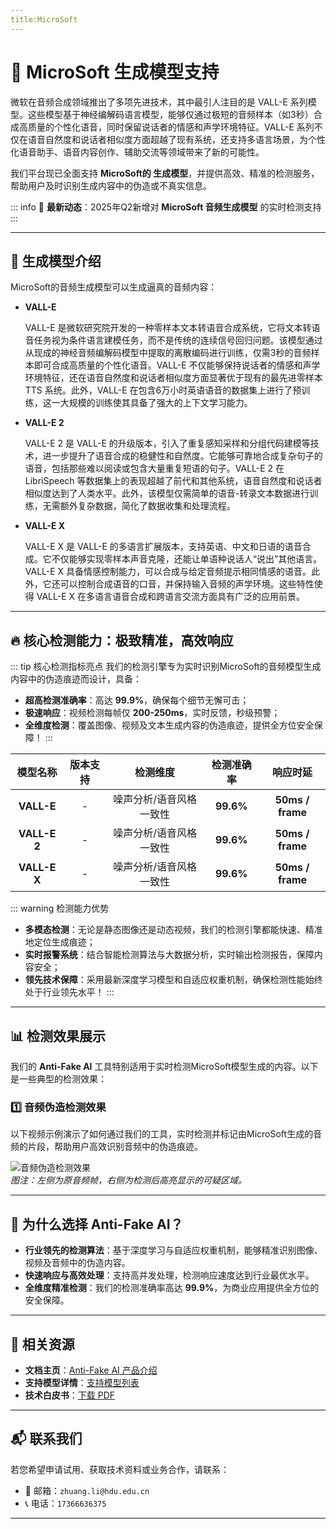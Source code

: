 ```yaml
---
title:MicroSoft
---
```


# 🚀 MicroSoft 生成模型支持

微软在音频合成领域推出了多项先进技术，其中最引人注目的是 VALL-E 系列模型。这些模型基于神经编解码语言模型，能够仅通过极短的音频样本（如3秒）合成高质量的个性化语音，同时保留说话者的情感和声学环境特征。VALL-E 系列不仅在语音自然度和说话者相似度方面超越了现有系统，还支持多语言场景，为个性化语音助手、语音内容创作、辅助交流等领域带来了新的可能性。

我们平台现已全面支持 **MicroSoft的  生成模型**，并提供高效、精准的检测服务，帮助用户及时识别生成内容中的伪造或不真实信息。

::: info
📢 **最新动态**：2025年Q2新增对 **MicroSoft 音频生成模型**  的实时检测支持
:::

---

## 🌟  生成模型介绍

MicroSoft的音频生成模型可以生成逼真的音频内容：

- **VALL-E** 

  VALL-E 是微软研究院开发的一种零样本文本转语音合成系统，它将文本转语音任务视为条件语言建模任务，而不是传统的连续信号回归问题。该模型通过从现成的神经音频编解码模型中提取的离散编码进行训练，仅需3秒的音频样本即可合成高质量的个性化语音。VALL-E 不仅能够保持说话者的情感和声学环境特征，还在语音自然度和说话者相似度方面显著优于现有的最先进零样本 TTS 系统。此外，VALL-E 在包含6万小时英语语音的数据集上进行了预训练，这一大规模的训练使其具备了强大的上下文学习能力。

- **VALL-E 2** 

  VALL-E 2 是 VALL-E 的升级版本，引入了重复感知采样和分组代码建模等技术，进一步提升了语音合成的稳健性和自然度。它能够可靠地合成复杂句子的语音，包括那些难以阅读或包含大量重复短语的句子。VALL-E 2 在 LibriSpeech 等数据集上的表现超越了前代和其他系统，语音自然度和说话者相似度达到了人类水平。此外，该模型仅需简单的语音-转录文本数据进行训练，无需额外复杂数据，简化了数据收集和处理流程。

- **VALL-E X** 

  VALL-E X 是 VALL-E 的多语言扩展版本，支持英语、中文和日语的语音合成。它不仅能够实现零样本声音克隆，还能让单语种说话人“说出”其他语言。VALL-E X 具备情感控制能力，可以合成与给定音频提示相同情感的语音。此外，它还可以控制合成语音的口音，并保持输入音频的声学环境。这些特性使得 VALL-E X 在多语言语音合成和跨语言交流方面具有广泛的应用前景。

---

## 🔥 核心检测能力：极致精准，高效响应

::: tip 核心检测指标亮点
我们的检测引擎专为实时识别MicroSoft的音频模型生成内容中的伪造痕迹而设计，具备：

- **超高检测准确率**：高达 **99.9%**，确保每个细节无懈可击；
- **极速响应**：视频检测每帧仅 **200-250ms**，实时反馈，秒级预警；
- **全维度检测**：覆盖图像、视频及文本生成内容的伪造痕迹，提供全方位安全保障！
  :::

|   模型名称   | 版本支持 |        检测维度         | 检测准确率 |     响应时延     |
| :----------: | :------: | :---------------------: | :--------: | :--------------: |
|  **VALL-E**  |    -     | 噪声分析/语音风格一致性 | **99.6%**  | **50ms / frame** |
| **VALL-E 2** |    -     | 噪声分析/语音风格一致性 | **99.6%**  | **50ms / frame** |
| **VALL-E X** |    -     | 噪声分析/语音风格一致性 | **99.6%**  | **50ms / frame** |

::: warning 检测能力优势

- **多模态检测**：无论是静态图像还是动态视频，我们的检测引擎都能快速、精准地定位生成痕迹；
- **实时报警系统**：结合智能检测算法与大数据分析，实时输出检测报告，保障内容安全；
- **领先技术保障**：采用最新深度学习模型和自适应权重机制，确保检测性能始终处于行业领先水平！
  :::

---

## 📊 检测效果展示

我们的 **Anti-Fake AI** 工具特别适用于实时检测MicroSoft模型生成的内容。以下是一些典型的检测效果：

### 1️⃣ **音频伪造检测效果**

以下视频示例演示了如何通过我们的工具，实时检测并标记由MicroSoft生成的音频的片段，帮助用户高效识别音频中的伪造痕迹。

![音频伪造检测效果](https://yourdomain.com/path/to/video-example.jpg)  
*图注：左侧为原音频帧，右侧为检测后高亮显示的可疑区域。*

---

## 💼 为什么选择 Anti-Fake AI？

- **行业领先的检测算法**：基于深度学习与自适应权重机制，能够精准识别图像、视频及音频中的伪造内容。  
- **快速响应与高效处理**：支持高并发处理，检测响应速度达到行业最优水平。  
- **全维度精准检测**：我们的检测准确率高达 **99.9%**，为商业应用提供全方位的安全保障。

---

## 🔗 相关资源

- **文档主页**：[Anti-Fake AI 产品介绍](../quick_start/brief.md)
- **支持模型详情**：[支持模型列表](./overview.md)
- **技术白皮书**：[下载 PDF](https://yourdomain.com/whitepaper.pdf)

---

## 📬 联系我们

若您希望申请试用、获取技术资料或业务合作，请联系：

- 📧 邮箱：`zhuang.li@hdu.edu.cn`   
- 📞 电话：`17366636375`

---